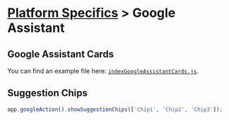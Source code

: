 # [Platform Specifics](./) > Google Assistant

## Google Assistant Cards

You can find an example file here: [`indexGoogleAssistantCards.js`](https://github.com/jovotech/jovo-framework-nodejs/blob/master/examples/google_action_specific/indexGoogleAssistantCards.js).


## Suggestion Chips

```javascript
app.googleAction().showSuggestionChips(['Chip1', 'Chip2', 'Chip3']);

```